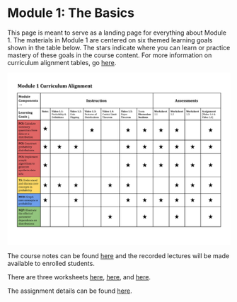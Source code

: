 # Module 1: The Basics

This page is meant to serve as a landing page for everything about Module 1.  The materials in Module 1 are centered on six themed learning goals shown in the table below.  The stars indicate where you can learn or practice mastery of these goals in the course content.  For more information on curriculum alignment tables, go [here](../CurriculumAlignmentTables).

![Curriculum alignment table for Module 1: The Basics.](./Resources/Module1_CurriculumAlignmentTable.jpg)

The course notes can be found [here](Module1_CourseNotes) and the recorded lectures will be made available to enrolled students.

There are three worksheets [here](Worksheet_1_1_CoinFlipping), [here](Worksheet_1_2_SquareRootN), and [here](Worksheet_1_3_EffectOfPriors_Guide).

The assignment details can be found [here](Assignment_1).